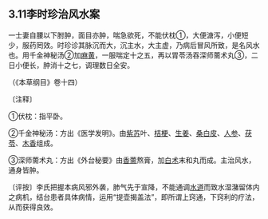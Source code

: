 ## 3.11李时珍治风水案

一士妻自腰以下胕肿，面目亦肿，喘急欲死，不能伏枕①，大便溏泻，小便短少，服药罔效。时珍诊其脉沉而大，沉主水，大主虚，乃病后冒风所致，是名风水也。用千金神秘汤②加[麻黄](https://www.gmzyjc.com/read/bc/bc01-1.1.1.0.0.md)，一服喘定十之五，再以胃苓汤吞深师薷术丸③，二日小便长，肿消十之七，调理数日全安。

（《本草纲目》卷十四）

〔注释〕

①伏枕：指平卧。

②千金神秘汤：方出《医学发明》。由[紫苏](https://www.gmzyjc.com/read/bc/bc01-1.1.3.0.0.md)叶、[桔梗](https://www.gmzyjc.com/read/bc/bc16-0.2.2.0.0.md)、[生姜](https://www.gmzyjc.com/read/bc/bc01-1.1.13.0.0.md)、[桑白皮](https://www.gmzyjc.com/read/bc/bc16-0.3.6.0.0.md)、[人参](https://www.gmzyjc.com/read/bc/bc17-0.1.1.0.0.md)、[茯苓](https://www.gmzyjc.com/read/bc/bc05-0.0.1.0.0.md)、[木香](https://www.gmzyjc.com/read/bc/bc11-0.0.5.0.0.md)组成。

③深师薷术丸：方出《外台秘要》由[香薷](https://www.gmzyjc.com/read/bc/bc01-1.1.12.0.0.md)熬膏，加[白术](https://www.gmzyjc.com/read/bc/bc17-0.1.5.0.0.md)末和丸而成。主治风水，通身皆肿。

〔评按〕李氏把握本病风邪外袭，肺气先于宣降，不能通调[水道](https://www.gmzyjc.com/read/zjs/zjs3.1.1-3-0.1.3.3.28.md)而致水湿潴留体内之病机，结台患者具体病情，运用“提壶揭盖法”，即所谓上窍通，下窍利的疗法，从而获得良效。
